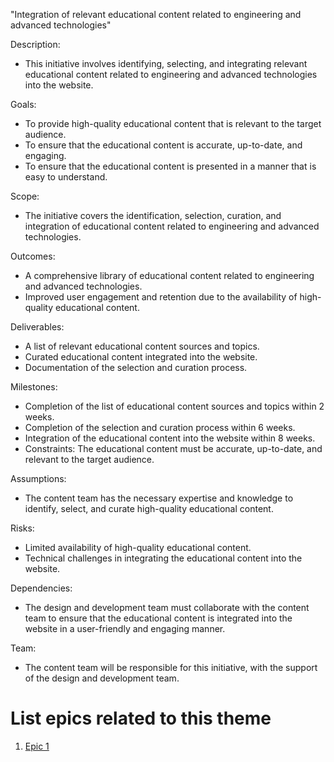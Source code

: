 "Integration of relevant educational content related to engineering and advanced technologies"

Description:

* This initiative involves identifying, selecting, and integrating relevant educational content related to engineering and advanced technologies into the website.

Goals:

* To provide high-quality educational content that is relevant to the target audience.
* To ensure that the educational content is accurate, up-to-date, and engaging.
* To ensure that the educational content is presented in a manner that is easy to understand.

Scope:

* The initiative covers the identification, selection, curation, and integration of educational content related to engineering and advanced technologies.

Outcomes:

* A comprehensive library of educational content related to engineering and advanced technologies.
* Improved user engagement and retention due to the availability of high-quality educational content.

Deliverables:

* A list of relevant educational content sources and topics.
* Curated educational content integrated into the website.
* Documentation of the selection and curation process.

Milestones:

* Completion of the list of educational content sources and topics within 2 weeks.
* Completion of the selection and curation process within 6 weeks.
* Integration of the educational content into the website within 8 weeks.
* Constraints: The educational content must be accurate, up-to-date, and relevant to the target audience.

Assumptions:

* The content team has the necessary expertise and knowledge to identify, select, and curate high-quality educational content.

Risks:

* Limited availability of high-quality educational content.
* Technical challenges in integrating the educational content into the website.

Dependencies:

* The design and development team must collaborate with the content team to ensure that the educational content is integrated into the website in a user-friendly and engaging manner.

Team:

* The content team will be responsible for this initiative, with the support of the design and development team.


# List epics related to this theme
1. [Epic 1](../../../../documentation/templates/theme/initiatives/epics/epic_template.md)